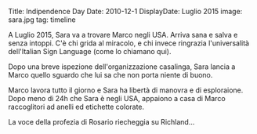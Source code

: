 Title: Indipendence Day
Date: 2010-12-1
DisplayDate: Luglio 2015
image: sara.jpg
tag: timeline

A Luglio 2015, Sara va a trovare Marco negli USA.  Arriva sana e salva
e senza intoppi.  C'è chi grida al miracolo, e chi invece ringrazia
l'universalità dell'Italian Sign Language (come lo chiamano qui).

Dopo una breve ispezione dell'organizzazione casalinga, Sara lancia a
Marco quello sguardo che lui sa che non porta niente di buono.

Marco lavora tutto il giorno e Sara ha libertà di manovra e di
esploraione.  Dopo meno di 24h che Sara è negli USA, appaiono a casa
di Marco raccoglitori ad anelli ed etichette colorate.

La voce della profezia di Rosario riecheggia su Richland...
